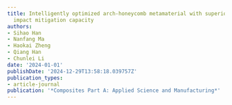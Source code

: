 ```yaml
---
title: Intelligently optimized arch-honeycomb metamaterial with superior bandgap and
  impact mitigation capacity
authors:
- Sihao Han
- Nanfang Ma
- Haokai Zheng
- Qiang Han
- Chunlei Li
date: '2024-01-01'
publishDate: '2024-12-29T13:58:18.039757Z'
publication_types:
- article-journal
publication: '*Composites Part A: Applied Science and Manufacturing*'
---
```

